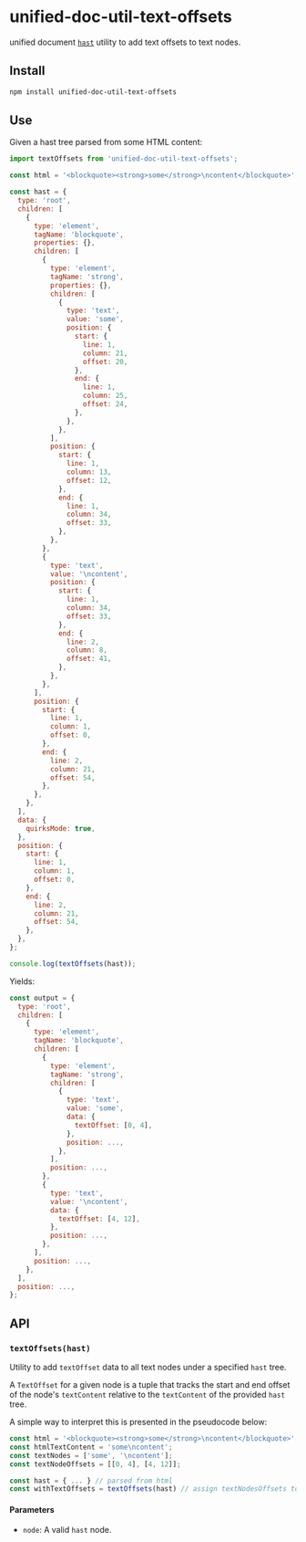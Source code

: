 # unified-doc-util-text-offsets

unified document [`hast`][hast] utility to add text offsets to text nodes.

## Install

```sh
npm install unified-doc-util-text-offsets
```

## Use

Given a hast tree parsed from some HTML content:

```js
import textOffsets from 'unified-doc-util-text-offsets';

const html = '<blockquote><strong>some</strong>\ncontent</blockquote>';

const hast = {
  type: 'root',
  children: [
    {
      type: 'element',
      tagName: 'blockquote',
      properties: {},
      children: [
        {
          type: 'element',
          tagName: 'strong',
          properties: {},
          children: [
            {
              type: 'text',
              value: 'some',
              position: {
                start: {
                  line: 1,
                  column: 21,
                  offset: 20,
                },
                end: {
                  line: 1,
                  column: 25,
                  offset: 24,
                },
              },
            },
          ],
          position: {
            start: {
              line: 1,
              column: 13,
              offset: 12,
            },
            end: {
              line: 1,
              column: 34,
              offset: 33,
            },
          },
        },
        {
          type: 'text',
          value: '\ncontent',
          position: {
            start: {
              line: 1,
              column: 34,
              offset: 33,
            },
            end: {
              line: 2,
              column: 8,
              offset: 41,
            },
          },
        },
      ],
      position: {
        start: {
          line: 1,
          column: 1,
          offset: 0,
        },
        end: {
          line: 2,
          column: 21,
          offset: 54,
        },
      },
    },
  ],
  data: {
    quirksMode: true,
  },
  position: {
    start: {
      line: 1,
      column: 1,
      offset: 0,
    },
    end: {
      line: 2,
      column: 21,
      offset: 54,
    },
  },
};

console.log(textOffsets(hast));
```

Yields:

```js
const output = {
  type: 'root',
  children: [
    {
      type: 'element',
      tagName: 'blockquote',
      children: [
        {
          type: 'element',
          tagName: 'strong',
          children: [
            {
              type: 'text',
              value: 'some',
              data: {
                textOffset: [0, 4],
              },
              position: ...,
            },
          ],
          position: ...,
        },
        {
          type: 'text',
          value: '\ncontent',
          data: {
            textOffset: [4, 12],
          },
          position: ...,
        },
      ],
      position: ...,
    },
  ],
  position: ...,
};
```


## API

### `textOffsets(hast)`

Utility to add `textOffset` data to all text nodes under a specified `hast` tree.

A `TextOffset` for a given node is a tuple that tracks the start and end offset of the node's `textContent` relative to the `textContent` of the provided `hast` tree.

A simple way to interpret this is presented in the pseudocode below:

```js
const html = '<blockquote><strong>some</strong>\ncontent</blockquote>';
const htmlTextContent = 'some\ncontent';
const textNodes = ['some', '\ncontent'];
const textNodeOffsets = [[0, 4], [4, 12]];

const hast = { ... } // parsed from html
const withTextOffsets = textOffsets(hast) // assign textNodesOffsets to relevant text nodes in the hast tree.
```

#### Parameters
- `node`: A valid `hast` node.

<!-- Links -->
[hast]: https://github.com/syntax-tree/hast
